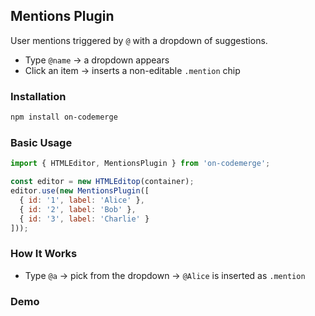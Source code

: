 ## Mentions Plugin

User mentions triggered by `@` with a dropdown of suggestions.

- Type `@name` → a dropdown appears
- Click an item → inserts a non-editable `.mention` chip

### Installation

```bash
npm install on-codemerge
```

### Basic Usage

```javascript
import { HTMLEditor, MentionsPlugin } from 'on-codemerge';

const editor = new HTMLEditор(container);
editor.use(new MentionsPlugin([
  { id: '1', label: 'Alice' },
  { id: '2', label: 'Bob' },
  { id: '3', label: 'Charlie' }
]));
```

### How It Works

- Type `@a` → pick from the dropdown → `@Alice` is inserted as `.mention`

### Demo

<script setup>
import EditorComponent from '../components/EditorComponent.vue';
</script>

<EditorComponent :activePlugins="['MentionsPlugin']" />



